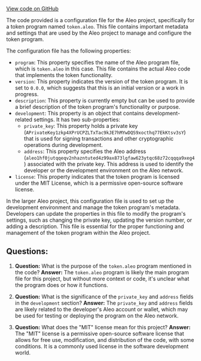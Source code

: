 [View code on GitHub](https://github.com/AleoHQ/aleo/examples/token/program.json)

The code provided is a configuration file for the Aleo project, specifically for a token program named `token.aleo`. This file contains important metadata and settings that are used by the Aleo project to manage and configure the token program.

The configuration file has the following properties:

- `program`: This property specifies the name of the Aleo program file, which is `token.aleo` in this case. This file contains the actual Aleo code that implements the token functionality.
- `version`: This property indicates the version of the token program. It is set to `0.0.0`, which suggests that this is an initial version or a work in progress.
- `description`: This property is currently empty but can be used to provide a brief description of the token program's functionality or purpose.
- `development`: This property is an object that contains development-related settings. It has two sub-properties:
  - `private_key`: This property holds a private key (`APrivateKey1zkp4XPrUCPZLTxTac9kJE7hMYwDQS9xocthq77EkKtsv3sY`) that is used for signing transactions and other cryptographic operations during development.
  - `address`: This property specifies the Aleo address (`aleo1hf0jutqqeqv2nhazntuted4z99ax873lgfaw623ytqc68z72cqqqa9xeg4`) associated with the private key. This address is used to identify the developer or the development environment on the Aleo network.
- `license`: This property indicates that the token program is licensed under the MIT License, which is a permissive open-source software license.

In the larger Aleo project, this configuration file is used to set up the development environment and manage the token program's metadata. Developers can update the properties in this file to modify the program's settings, such as changing the private key, updating the version number, or adding a description. This file is essential for the proper functioning and management of the token program within the Aleo project.
## Questions: 
 1. **Question:** What is the purpose of the `token.aleo` program mentioned in the code?
   **Answer:** The `token.aleo` program is likely the main program file for this project, but without more context or code, it's unclear what the program does or how it functions.

2. **Question:** What is the significance of the `private_key` and `address` fields in the `development` section?
   **Answer:** The `private_key` and `address` fields are likely related to the developer's Aleo account or wallet, which may be used for testing or deploying the program on the Aleo network.

3. **Question:** What does the "MIT" license mean for this project?
   **Answer:** The "MIT" license is a permissive open-source software license that allows for free use, modification, and distribution of the code, with some conditions. It is a commonly used license in the software development world.